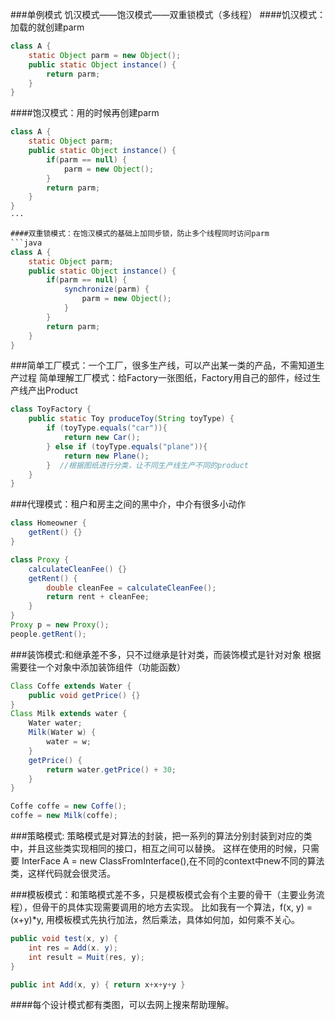 ###单例模式
饥汉模式——饱汉模式——双重锁模式（多线程）
####饥汉模式：加载的就创建parm
```java
class A {
    static Object parm = new Object();
    public static Object instance() {
        return parm;
    }
}
```

####饱汉模式：用的时候再创建parm
```java
class A {
    static Object parm;
    public static Object instance() {
        if(parm == null) {
            parm = new Object();
        }
        return parm;
    }
}
···

####双重锁模式：在饱汉模式的基础上加同步锁，防止多个线程同时访问parm
```java
class A {
    static Object parm;
    public static Object instance() {
        if(parm == null) {
            synchronize(parm) {
                parm = new Object();
            }
        }
        return parm;
    }
}
```

###简单工厂模式：一个工厂，很多生产线，可以产出某一类的产品，不需知道生产过程
简单理解工厂模式：给Factory一张图纸，Factory用自己的部件，经过生产线产出Product
```java
class ToyFactory {
    public static Toy produceToy(String toyType) {
        if (toyType.equals("car")){
            return new Car();
        } else if (toyType.equals("plane")){
            return new Plane();
        }  //根据图纸进行分类，让不同生产线生产不同的product
    }
}
```

###代理模式：租户和房主之间的黑中介，中介有很多小动作
```java
class Homeowner {
    getRent() {}
}

class Proxy {
    calculateCleanFee() {}
    getRent() {
        double cleanFee = calculateCleanFee();
        return rent + cleanFee;
    }
}
Proxy p = new Proxy();
people.getRent();

```

###装饰模式:和继承差不多，只不过继承是针对类，而装饰模式是针对对象
根据需要往一个对象中添加装饰组件（功能函数）
```java
Class Coffe extends Water {
    public void getPrice() {}
}
Class Milk extends water {
    Water water;
    Milk(Water w) {
        water = w;
    }
    getPrice() {
        return water.getPrice() + 30;
    }
}

Coffe coffe = new Coffe();
coffe = new Milk(coffe);
```
###策略模式: 策略模式是对算法的封装，把一系列的算法分别封装到对应的类中，并且这些类实现相同的接口，相互之间可以替换。
这样在使用的时候，只需要 InterFace A = new ClassFromInterface(),在不同的context中new不同的算法类，这样代码就会很灵活。

###模板模式：和策略模式差不多，只是模板模式会有个主要的骨干（主要业务流程），但骨干的具体实现需要调用的地方去实现。
比如我有一个算法，f(x, y) = (x+y)*y, 用模板模式先执行加法，然后乘法，具体如何加，如何乘不关心。
```java
public void test(x, y) {
    int res = Add(x. y);
    int result = Muit(res, y);
}

public int Add(x, y) { return x+x+y+y }
```

####每个设计模式都有类图，可以去网上搜来帮助理解。
